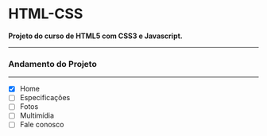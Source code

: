 # HTML-CSS
 **Projeto do curso de HTML5 com CSS3 e Javascript.**
  
 ---
 ### Andamento do Projeto
 ---
 
 - [x] Home
 - [ ] Especificações
 - [ ] Fotos
 - [ ] Multimídia
 - [ ] Fale conosco
